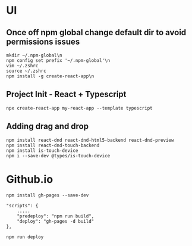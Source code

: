 # UI

## Once off npm global change default dir to avoid permissions issues
```
mkdir ~/.npm-global\n
npm config set prefix '~/.npm-global'\n
vim ~/.zshrc
source ~/.zshrc
npm install -g create-react-app\n
```

## Project Init - React + Typescript
```
npx create-react-app my-react-app --template typescript
```

## Adding drag and drop
```
npm install react-dnd react-dnd-html5-backend react-dnd-preview
npm install react-dnd-touch-backend
npm install is-touch-device
npm i --save-dev @types/is-touch-device
```

# Github.io
```
npm install gh-pages --save-dev

"scripts": {
    .....
    "predeploy": "npm run build",
    "deploy": "gh-pages -d build"
},

npm run deploy
```